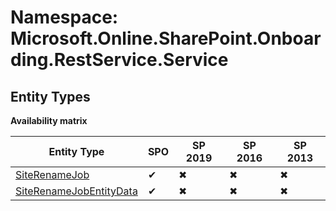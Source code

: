 # Namespace: Microsoft.Online.SharePoint.Onboarding.RestService.Service

## Entity Types

**Availability matrix**

Entity Type | SPO | SP 2019 | SP 2016 | SP 2013
----------|-----|---------|---------|--------
[SiteRenameJob](./EntityTypes/SiteRenameJob.md) | ✔ | ✖ | ✖ | ✖
[SiteRenameJobEntityData](./EntityTypes/SiteRenameJobEntityData.md) | ✔ | ✖ | ✖ | ✖
